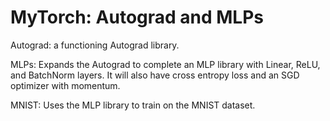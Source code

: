 # MyTorch:  Autograd and MLPs

Autograd: a functioning Autograd library.

MLPs: Expands the Autograd to complete an MLP library with Linear, ReLU, and BatchNorm layers. It will also have cross entropy loss and an SGD optimizer with momentum.

MNIST: Uses the MLP library to train on the MNIST dataset.
